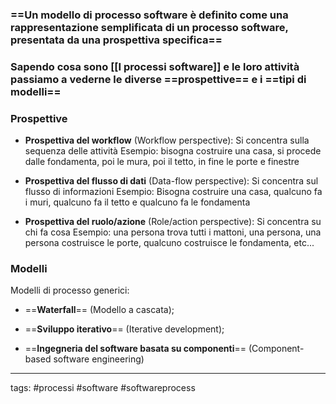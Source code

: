 
### **==Un modello di processo software è definito come una rappresentazione semplificata di un processo software, presentata da una prospettiva specifica==**


### Sapendo cosa sono [[I processi software]] e le loro attività passiamo a vederne le diverse ==prospettive== e i ==tipi di modelli==


### Prospettive 

- **Prospettiva del workflow** (Workflow perspective): Si concentra sulla sequenza delle attività
	Esempio: bisogna costruire una casa, si procede dalle fondamenta, poi le mura, poi il tetto, in fine le porte e finestre 

- **Prospettiva del flusso di dati** (Data-flow perspective): Si concentra sul flusso di informazioni
	 Esempio: Bisogna costruire una casa, qualcuno fa i muri, qualcuno fa il tetto e qualcuno fa le fondamenta

- **Prospettiva del ruolo/azione** (Role/action perspective): Si concentra su chi fa cosa
	Esempio: una persona trova tutti i mattoni, una persona, una persona costruisce le porte, qualcuno costruisce le fondamenta, etc...

### Modelli

Modelli di processo generici:


- ==**Waterfall**== (Modello a cascata);

-  ==**Sviluppo iterativo**== (Iterative development);

- ==**Ingegneria del software basata su componenti**== (Component-based software engineering)





---
tags:
#processi #software #softwareprocess 